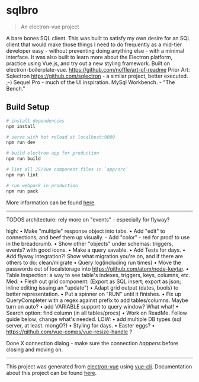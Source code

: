 # sqlbro

> An electron-vue project

A bare bones SQL client.
This was built to satisfy my own desire for an SQL client that would make those things I need to do frequently as a mid-tier developer easy - without preventing doing anything else - with a minimal interface. It was also built to learn more about the Electron platform, practice using Vue.js, and try out a new styling framework.
Built on electron-boilerplate-vue.
https://github.com/noffle/art-of-readme
Prior Art: Sqlectron https://github.com/sqlectron - a similar project, better executed. ;-) Sequel Pro - much of the UI inspiration. MySql Workbench. - "The Bench."


## Build Setup

``` bash
# install dependencies
npm install

# serve with hot reload at localhost:9080
npm run dev

# build electron app for production
npm run build

# lint all JS/Vue component files in `app/src`
npm run lint

# run webpack in production
npm run pack
```
More information can be found [here](https://simulatedgreg.gitbooks.io/electron-vue/content/docs/npm_scripts.html).

---


TODOS
architecture: rely more on "events" - especially for flyway?

high:
• Make "multiple" response object into tabs.
• Add "edit" to connections, and beef them up visually. - Add "color"  - red for prod! to use in the breadcrumb.
• Show other "objects" under schemas:  triggers, events? with good icons.
• Make a query savable.
• Add Tests for days.
• Add flyway integration?! Show what migration you're on, and if there are others to do: clean/migrate
• Query log(including run times)
• Move the passwords out of localstorage into https://github.com/atom/node-keytar.
• Table Inspection: a way to see table's indexes, triggers, keys, columns, etc.
Med:
• Flesh out grid component: (Export as SQL insert; export as json; inline editing issuing an "update")
• Adapt grid output (dates, bools) to better representation.
• Put a spinner on "RUN" until it finishes.
• Fix up QueryCompleter with a regex against prefix to add tables/columns. Maybe turn on auto?
• add VARIABLE support to query window? What what!
• Search option: find column (in all tables/procs)
• Work on ReadMe. Follow guide below; change what's needed.
LOW:
• add multiple DB types (sql server, at least. mongO?)
• Styling for days.
• Easter eggs?
• https://github.com/vue-comps/vue-resize-handle ?

Done
X connection dialog  - make sure the connection *happens* before closing and moving on.

---
This project was generated from [electron-vue](https://github.com/SimulatedGREG/electron-vue) using [vue-cli](https://github.com/vuejs/vue-cli). Documentation about this project can be found [here](https://simulatedgreg.gitbooks.io/electron-vue/content/index.html).
